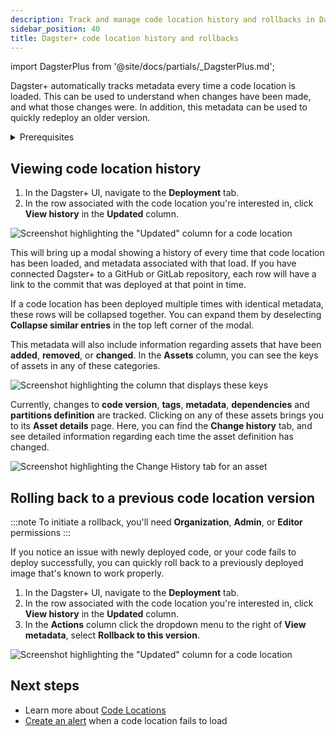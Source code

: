 ```yaml
---
description: Track and manage code location history and rollbacks in Dagster+.
sidebar_position: 40
title: Dagster+ code location history and rollbacks
---
```


import DagsterPlus from '@site/docs/partials/\_DagsterPlus.md';

<DagsterPlus />

Dagster+ automatically tracks metadata every time a code location is loaded. This can be used to understand when changes have been made, and what those changes were. In addition, this metadata can be used to quickly redeploy an older version.

<details>
  <summary>Prerequisites</summary>

Before continuing, you should be familiar with:

- [Code Locations](/deployment/code-locations)

</details>

## Viewing code location history

1. In the Dagster+ UI, navigate to the **Deployment** tab.
2. In the row associated with the code location you're interested in, click **View history** in the **Updated** column.

![Screenshot highlighting the "Updated" column for a code location](/images/dagster-plus/deployment/code-locations/view-code-location-history.png)

This will bring up a modal showing a history of every time that code location has been loaded, and metadata associated with that load. If you have connected Dagster+ to a GitHub or GitLab repository, each row will have a link to the commit that was deployed at that point in time.

If a code location has been deployed multiple times with identical metadata, these rows will be collapsed together. You can expand them by deselecting **Collapse similar entries** in the top left corner of the modal.

This metadata will also include information regarding assets that have been **added**, **removed**, or **changed**. In the **Assets** column, you can see the keys of assets in any of these categories.

![Screenshot highlighting the column that displays these keys](/images/dagster-plus/deployment/code-locations/code-location-history-metadata.png)

Currently, changes to **code version**, **tags**, **metadata**, **dependencies** and **partitions definition** are tracked. Clicking on any of these assets brings you to its **Asset details** page. Here, you can find the **Change history** tab, and see detailed information regarding each time the asset definition has changed.

![Screenshot highlighting the Change History tab for an asset](/images/dagster-plus/deployment/code-locations/asset-change-history.png)

## Rolling back to a previous code location version

:::note
To initiate a rollback, you'll need **Organization**, **Admin**, or **Editor** permissions
:::

If you notice an issue with newly deployed code, or your code fails to deploy successfully, you can quickly roll back to a previously deployed image that's known to work properly.

1. In the Dagster+ UI, navigate to the **Deployment** tab.
2. In the row associated with the code location you're interested in, click **View history** in the **Updated** column.
3. In the **Actions** column click the dropdown menu to the right of **View metadata**, select **Rollback to this version**.

![Screenshot highlighting the "Updated" column for a code location](/images/dagster-plus/deployment/code-locations/rollback-code-location.png)

## Next steps

- Learn more about [Code Locations](/deployment/code-locations)
- [Create an alert](/dagster-plus/features/alerts/creating-alerts) when a code location fails to load
